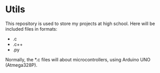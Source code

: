 # Utils

This repository is used to store my projects at high school.
Here will be included files in formats:

* .c
* .c++
* .py

Normally, the *.c files will about microcontrollers, using Arduino UNO (Atmega328P).